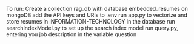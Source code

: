 To run:
Create a collection rag_db with database embedded_resumes on mongoDB
add the API keys and URIs to .env
run app.py to vectorize and store resumes in INFORMATION-TECHNOLOGY in the database
run searchIndexModel.py to set up the search index model
run query.py, entering you job description in the variable question